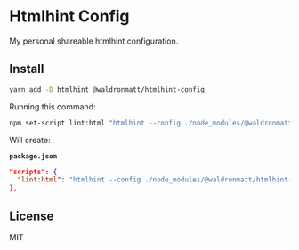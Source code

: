 # Htmlhint Config

My personal shareable htmlhint configuration.

## Install

```bash
yarn add -D htmlhint @waldronmatt/htmlhint-config
```

Running this command:

```bash
npm set-script lint:html "htmlhint --config ./node_modules/@waldronmatt/htmlhint-config/index.json **/*.html"
```

Will create:

**`package.json`**

```json
"scripts": {
  "lint:html": "htmlhint --config ./node_modules/@waldronmatt/htmlhint-config/index.json **/*.html"
},
```

## License

MIT

